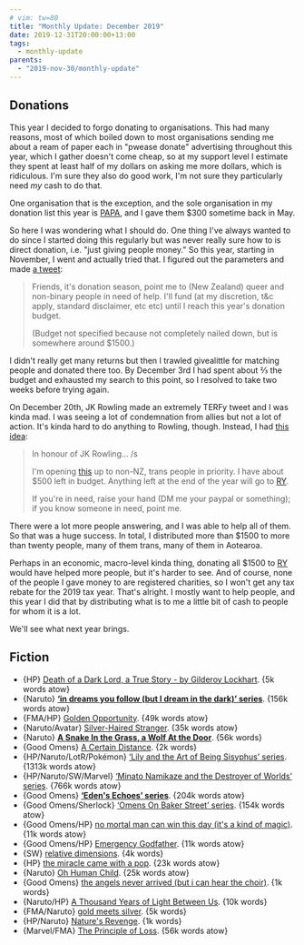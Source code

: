 ```yaml
---
# vim: tw=80
title: "Monthly Update: December 2019"
date: 2019-12-31T20:00:00+13:00
tags:
  - monthly-update
parents:
  - "2019-nov-30/monthly-update"
---
```


## Donations

This year I decided to forgo donating to organisations. This had many reasons,
most of which boiled down to most organisations sending me about a ream of paper
each in "pwease donate" advertising throughout this year, which I gather doesn't
come cheap, so at my support level I estimate they spent at least half of my
dollars on asking me more dollars, which is ridiculous. I'm sure they also do
good work, I'm not sure they particularly need _my_ cash to do that.

One organisation that is the exception, and the sole organisation in my donation
list this year is [PAPA], and I gave them $300 sometime back in May.

[PAPA]: https://papa.org.nz

So here I was wondering what I should do. One thing I've always wanted to do
since I started doing this regularly but was never really sure how to is direct
donation, i.e. "just giving people money." So this year, starting in November, I
went and actually tried that. I figured out the parameters and made [a tweet]:

[a tweet]: https://twitter.com/passcod/status/1198020442444795904

> Friends, it's donation season, point me to (New Zealand) queer and non-binary
> people in need of help. I'll fund (at my discretion, t&c apply, standard
> disclaimer, etc etc) until I reach this year's donation budget.
>
> (Budget not specified because not completely nailed down, but is somewhere
> around $1500.)

I didn't really get many returns but then I trawled givealittle for matching
people and donated there too. By December 3rd I had spent about ⅔ the budget and
exhausted my search to this point, so I resolved to take two weeks before trying
again.

On December 20th, JK Rowling made an extremely TERFy tweet and I was kinda mad.
I was seeing a lot of condemnation from allies but not a lot of action. It's
kinda hard to do anything to Rowling, though. Instead, I had [this idea]:

[this idea]: https://twitter.com/passcod/status/1207897429447565315

> In honour of JK Rowling… /s
>
> I'm opening [this][a tweet] up to non-NZ, trans people in priority. I have
> about $500 left in budget. Anything left at the end of the year will go to
> [RY].
>
> If you're in need, raise your hand (DM me your paypal or something); if you
> know someone in need, point me.

[RY]: https://www.ry.org.nz

There were a lot more people answering, and I was able to help all of them. So
that was a huge success. In total, I distributed more than $1500 to more than
twenty people, many of them trans, many of them in Aotearoa.

Perhaps in an economic, macro-level kinda thing, donating all $1500 to [RY]
would have helped more people, but it's harder to see. And of course, none of
the people I gave money to are registered charities, so I won't get any tax
rebate for the 2019 tax year. That's alright. I mostly want to help people, and
this year I did that by distributing what is to me a little bit of cash to
people for whom it is a lot.

We'll see what next year brings.

## Fiction

 - {HP} [Death of a Dark Lord, a True Story - by Gilderoy Lockhart](https://archiveofourown.org/works/8906032). {5k words atow}
 - {Naruto} **[‘in dreams you follow (but I dream in the dark)’ series](https://archiveofourown.org/series/722013)**. {156k words atow}
 - {FMA/HP} [Golden Opportunity](https://archiveofourown.org/works/9440462). {49k words atow}
 - {Naruto/Avatar} [Silver-Haired Stranger](https://archiveofourown.org/works/19855051). {35k words atow}
 - {Naruto} **[A Snake In the Grass, a Wolf At the Door](https://archiveofourown.org/works/2348309)**. {56k words}
 - {Good Omens} [A Certain Distance](https://archiveofourown.org/works/20771585). {2k words}
 - {HP/Naruto/LotR/Pokémon} [‘Lily and the Art of Being Sisyphus’ series](https://archiveofourown.org/series/1105731). {1313k words atow}
 - {HP/Naruto/SW/Marvel} [‘Minato Namikaze and the Destroyer of Worlds’ series](https://archiveofourown.org/series/1106670). {766k words atow}
 - {Good Omens} **[‘Eden's Echoes’ series](https://archiveofourown.org/series/1509932)**. {204k words atow}
 - {Good Omens/Sherlock} [‘Omens On Baker Street’ series](https://archiveofourown.org/series/1481288). {154k words atow}
 - {Good Omens/HP} [no mortal man can win this day (it's a kind of magic)](https://archiveofourown.org/works/20003359). {11k words atow}
 - {Good Omens/HP} [Emergency Godfather](https://archiveofourown.org/works/19323424). {11k words atow}
 - {SW} [relative dimensions](https://archiveofourown.org/works/21894925). {4k words}
 - {HP} [the miracle came with a pop](https://archiveofourown.org/works/21573742). {23k words atow}
 - {Naruto} [Oh Human Child](https://archiveofourown.org/works/14359941). {25k words atow}
 - {Good Omens} [the angels never arrived (but i can hear the choir)](https://archiveofourown.org/works/12401013). {1k words}
 - {Naruto/HP} [A Thousand Years of Light Between Us](https://archiveofourown.org/works/15542409). {10k words}
 - {FMA/Naruto} [gold meets silver](https://archiveofourown.org/works/13373187). {5k words}
 - {HP/Naruto} [Nature's Revenge](https://archiveofourown.org/works/16143257). {1k words}
 - {Marvel/FMA} [The Principle of Loss](https://archiveofourown.org/works/14027520). {56k words atow}
